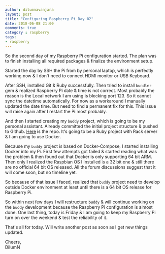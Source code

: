 ```yaml
---
author: dilumnavanjana
layout: post
title: "Configuring Raspberry Pi Day 02"
date: 2018-06-08 21:00
comments: true
category : raspberry
tags:
- raspberry
---
```


So the second day of my Raspberry Pi configuration started. The plan was to finish installing all required packages & finalize the environment setup.

Started the day by SSH the Pi from by personal laptop, which is perfectly working now & I don't need to connect HDMI monitor or USB Keyboard.

After SSH, installed Git & Ruby successfully. Then tried to install `bundler` gem & realized Raspberry Pi date & time is not correct. Most probably the reason is the Local network I am using is blocking port 123. So it cannot sync the datetime automatically. For now as a workaround I manually updated the date time. But need to find a permanent fix for this. This issue will raise again after I restart the Pi most probably.

And then I started creating my `buddy` project, which is going to be my personal assistant. Already committed the initial project structure & pushed to Github. [Here](https://github.com/dilumn/buddy) is the repo. It's going to be a Ruby project with Rack server & I am going to use Docker.

Because my `buddy` project is based on Docker-Compose, I started installing Docker into my Pi. First few attempts got failed & started reading what was the problem & then found out that Docker is only supporting 64 bit ARM. Then only I realized the Raspbian OS I installed is a 32 bit one & still there are no official 64 bit OS released. All the forum discussions suggest that it will come soon, but no timeline yet.

So because of that issue I faced, realized that `buddy` project need to develop outside Docker environment at least until there is a 64 bit OS release for Raspberry Pi.

So within next few days I will restructure `buddy` & will continue working on the `buddy` development because the Raspberry Pi configuration is almost done. One last thing, today is Friday & I am going to keep my Raspberry Pi turn on over the weekend & test the reliability of it.

That's all for today. Will write another post as soon as I get new things updated.


Cheers,<br>
DilumN

